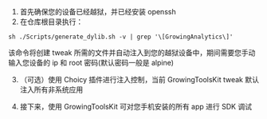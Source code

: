 1. 首先确保您的设备已经越狱，并已经安装 openssh
2. 在仓库根目录执行：

```shell
sh ./Scripts/generate_dylib.sh -v | grep '\[GrowingAnalytics\]'
```

该命令将创建 tweak 所需的文件并自动注入到您的越狱设备中，期间需要您手动输入您设备的 ip 和 root 密码(默认密码一般是 alpine)

3. （可选）使用 Choicy 插件进行注入控制，当前 GrowingToolsKit tweak 默认注入所有非系统应用

4. 接下来，使用 GrowingToolsKit 可对您手机安装的所有 app 进行 SDK 调试

